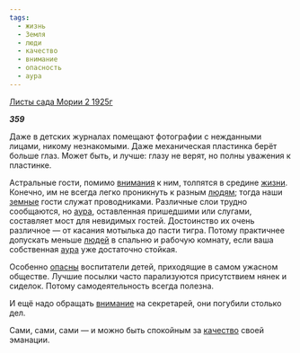 ```yaml
---
tags:
  - жизнь
  - Земля
  - люди
  - качество
  - внимание
  - опасность
  - аура
---
```

[Листы сада Мории 2 1925г](https://127.0.0.1:4002/agni/1925)

___359___

Даже в детских журналах помещают фотографии с нежданными лицами, никому незнакомыми. Даже механическая пластинка берёт больше глаз. Может быть, и лучше: глазу не верят, но полны уважения к пластинке.   

Астральные гости, помимо [внимания](../../../tags/#[внимание](../../../tags/#внимание)) к ним, толпятся в средине [жизни](../../../tags/#жизнь). Конечно, им не всегда легко проникнуть к разным [людям](../../../tags/#люди); тогда наши [земные](../../../tags/#Земля) гости служат проводниками. Различные слои трудно сообщаются, но [аура](../../../tags/#аура), оставленная пришедшими или слугами, составляет мост для невидимых гостей. Достоинство их очень различное — от касания мотылька до пасти тигра. Потому практичнее допускать меньше [людей](../../../tags/#люди) в спальню и рабочую комнату, если ваша собственная [аура](../../../tags/#аура) уже достаточно стойкая.   

Особенно [опасны](../../../tags/#опасность) воспитатели детей, приходящие в самом ужасном обществе. Лучшие посылки часто парализуются присутствием нянек и сиделок. Потому самодеятельность всегда полезна.   

И ещё надо обращать [внимание](../../../tags/#внимание) на секретарей, они погубили столько дел.   

Сами, сами, сами — и можно быть спокойным за [качество](../../../tags/#качество) своей эманации.   


